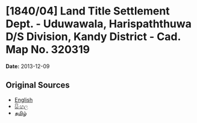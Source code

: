 # [1840/04] Land Title Settlement Dept. - Uduwawala, Harispaththuwa D/S Division, Kandy District - Cad. Map No. 320319

**Date:** 2013-12-09

## Original Sources

- [English](https://documents.gov.lk/view/extra-gazettes/2013/12/1840-04_E.pdf)
- [සිංහල](https://documents.gov.lk/view/extra-gazettes/2013/12/1840-04_S.pdf)
- [தமிழ்](https://documents.gov.lk/view/extra-gazettes/2013/12/1840-04_T.pdf)
